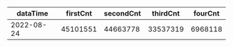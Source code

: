 |dataTime|firstCnt|secondCnt|thirdCnt|fourCnt|
|-|-|-|-|-|
|2022-08-24|45101551|44663778|33537319|6968118|